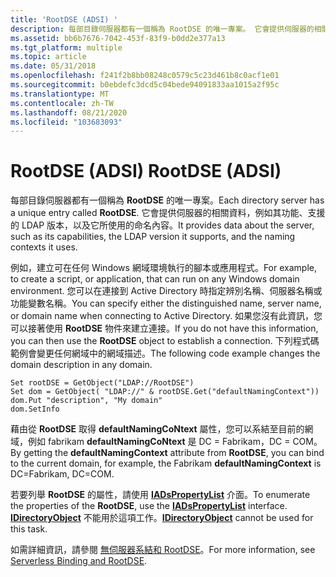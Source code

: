 ```yaml
---
title: 'RootDSE (ADSI) '
description: 每部目錄伺服器都有一個稱為 RootDSE 的唯一專案。 它會提供伺服器的相關資料，例如其功能、支援的 LDAP 版本，以及它所使用的命名內容。
ms.assetid: bb6b7676-7042-453f-83f9-b0dd2e377a13
ms.tgt_platform: multiple
ms.topic: article
ms.date: 05/31/2018
ms.openlocfilehash: f241f2b8bb08248c0579c5c23d461b8c0acf1e01
ms.sourcegitcommit: b0ebdefc3dcd5c04bede94091833aa1015a2f95c
ms.translationtype: MT
ms.contentlocale: zh-TW
ms.lasthandoff: 08/21/2020
ms.locfileid: "103683093"
---
```

# <a name="rootdse-adsi"></a><span data-ttu-id="ebb45-104">RootDSE (ADSI) </span><span class="sxs-lookup"><span data-stu-id="ebb45-104">RootDSE (ADSI)</span></span>

<span data-ttu-id="ebb45-105">每部目錄伺服器都有一個稱為 **RootDSE** 的唯一專案。</span><span class="sxs-lookup"><span data-stu-id="ebb45-105">Each directory server has a unique entry called **RootDSE**.</span></span> <span data-ttu-id="ebb45-106">它會提供伺服器的相關資料，例如其功能、支援的 LDAP 版本，以及它所使用的命名內容。</span><span class="sxs-lookup"><span data-stu-id="ebb45-106">It provides data about the server, such as its capabilities, the LDAP version it supports, and the naming contexts it uses.</span></span>

<span data-ttu-id="ebb45-107">例如，建立可在任何 Windows 網域環境執行的腳本或應用程式。</span><span class="sxs-lookup"><span data-stu-id="ebb45-107">For example, to create a script, or application, that can run on any Windows domain environment.</span></span> <span data-ttu-id="ebb45-108">您可以在連接到 Active Directory 時指定辨別名稱、伺服器名稱或功能變數名稱。</span><span class="sxs-lookup"><span data-stu-id="ebb45-108">You can specify either the distinguished name, server name, or domain name when connecting to Active Directory.</span></span> <span data-ttu-id="ebb45-109">如果您沒有此資訊，您可以接著使用 **RootDSE** 物件來建立連接。</span><span class="sxs-lookup"><span data-stu-id="ebb45-109">If you do not have this information, you can then use the **RootDSE** object to establish a connection.</span></span> <span data-ttu-id="ebb45-110">下列程式碼範例會變更任何網域中的網域描述。</span><span class="sxs-lookup"><span data-stu-id="ebb45-110">The following code example changes the domain description in any domain.</span></span>


```VB
Set rootDSE = GetObject("LDAP://RootDSE")
Set dom = GetObject( "LDAP://" & rootDSE.Get("defaultNamingContext"))
dom.Put "description", "My domain"
dom.SetInfo
```



<span data-ttu-id="ebb45-111">藉由從 **RootDSE** 取得 **defaultNamingCoNtext** 屬性，您可以系結至目前的網域，例如 fabrikam **defaultNamingCoNtext** 是 DC = Fabrikam，DC = COM。</span><span class="sxs-lookup"><span data-stu-id="ebb45-111">By getting the **defaultNamingContext** attribute from **RootDSE**, you can bind to the current domain, for example, the Fabrikam **defaultNamingContext** is DC=Fabrikam, DC=COM.</span></span>

<span data-ttu-id="ebb45-112">若要列舉 **RootDSE** 的屬性，請使用 [**IADsPropertyList**](/windows/desktop/api/Iads/nn-iads-iadspropertylist) 介面。</span><span class="sxs-lookup"><span data-stu-id="ebb45-112">To enumerate the properties of the **RootDSE**, use the [**IADsPropertyList**](/windows/desktop/api/Iads/nn-iads-iadspropertylist) interface.</span></span> <span data-ttu-id="ebb45-113">[**IDirectoryObject**](/windows/desktop/api/Iads/nn-iads-idirectoryobject) 不能用於這項工作。</span><span class="sxs-lookup"><span data-stu-id="ebb45-113">[**IDirectoryObject**](/windows/desktop/api/Iads/nn-iads-idirectoryobject) cannot be used for this task.</span></span>

<span data-ttu-id="ebb45-114">如需詳細資訊，請參閱 [無伺服器系結和 RootDSE](/windows/desktop/AD/serverless-binding-and-rootdse)。</span><span class="sxs-lookup"><span data-stu-id="ebb45-114">For more information, see [Serverless Binding and RootDSE](/windows/desktop/AD/serverless-binding-and-rootdse).</span></span>

 

 